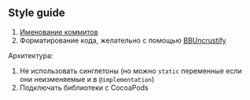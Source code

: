 Style guide
-----

1. [Именование коммитов](http://chris.beams.io/posts/git-commit/#seven-rules)
1. Форматирование кода, желательно с помощью [BBUncrustify](http://chris.beams.io/posts/git-commit/#seven-rules)

Архитектура:

1. Не использовать синглетоны (но можно `static` переменные если они неизменяемые и в `@implementation`)
1. Подключать библиотеки с CocoaPods


